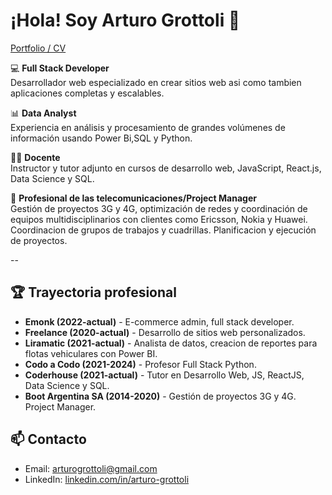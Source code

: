 # ¡Hola! Soy Arturo Grottoli 👋

[Portfolio / CV](https://arturogrottoli.vercel.app/)

💻 **Full Stack Developer**  
Desarrollador web especializado en crear sitios web asi como tambien aplicaciones completas y escalables.  

📊 **Data Analyst**  
Experiencia en análisis y procesamiento de grandes volúmenes de información usando Power Bi,SQL y Python.  

👨‍🏫 **Docente**  
Instructor y tutor adjunto en cursos de desarrollo web, JavaScript, React.js, Data Science y SQL.  

📡 **Profesional de las telecomunicaciones/Project Manager**  
Gestión de proyectos 3G y 4G, optimización de redes y coordinación de equipos multidisciplinarios con clientes como Ericsson, Nokia y Huawei.  
Coordinacion de grupos de trabajos y cuadrillas. Planificacion y ejecución de proyectos.

--

## 🏆 Trayectoria profesional
- **Emonk (2022-actual)** - E-commerce admin, full stack developer.  
- **Freelance (2020-actual)** - Desarrollo de sitios web personalizados.  
- **Liramatic (2021-actual)** - Analista de datos, creacion de reportes para flotas vehiculares con Power BI.  
- **Codo a Codo (2021-2024)** - Profesor Full Stack Python.  
- **Coderhouse (2021-actual)** - Tutor en Desarrollo Web, JS, ReactJS, Data Science y SQL.
- **Boot Argentina SA (2014-2020)** - Gestión de proyectos 3G y 4G. Project Manager.

## 📫 Contacto
- Email: [arturogrottoli@gmail.com](mailto:arturogrottoli@gmail.com)
- LinkedIn: [linkedin.com/in/arturo-grottoli](https://www.linkedin.com/in/arturo-grottoli/)
